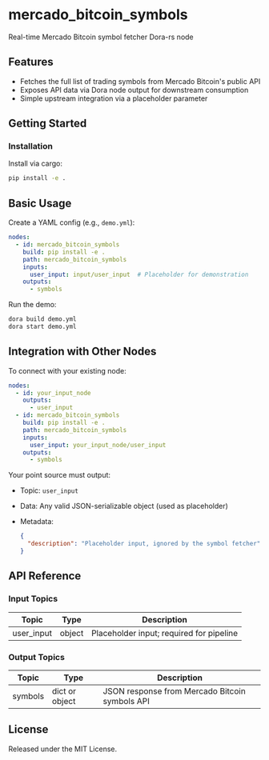 # mercado_bitcoin_symbols

Real-time Mercado Bitcoin symbol fetcher Dora-rs node

## Features
- Fetches the full list of trading symbols from Mercado Bitcoin's public API
- Exposes API data via Dora node output for downstream consumption
- Simple upstream integration via a placeholder parameter

## Getting Started

### Installation
Install via cargo:
```bash
pip install -e .
```

## Basic Usage

Create a YAML config (e.g., `demo.yml`):

```yaml
nodes:
  - id: mercado_bitcoin_symbols
    build: pip install -e .
    path: mercado_bitcoin_symbols
    inputs:
      user_input: input/user_input  # Placeholder for demonstration
    outputs:
      - symbols
```

Run the demo:

```bash
dora build demo.yml
dora start demo.yml
```


## Integration with Other Nodes

To connect with your existing node:

```yaml
nodes:
  - id: your_input_node
    outputs:
      - user_input
  - id: mercado_bitcoin_symbols
    build: pip install -e .
    path: mercado_bitcoin_symbols
    inputs:
      user_input: your_input_node/user_input
    outputs:
      - symbols
```

Your point source must output:

* Topic: `user_input`
* Data: Any valid JSON-serializable object (used as placeholder)
* Metadata:

  ```json
  {
    "description": "Placeholder input, ignored by the symbol fetcher"
  }
  ```

## API Reference

### Input Topics

| Topic      | Type    | Description                                |
| ---------- | ------- | ------------------------------------------ |
| user_input | object  | Placeholder input; required for pipeline    |

### Output Topics

| Topic   | Type           | Description                                       |
| ------- | -------------- | ------------------------------------------------- |
| symbols | dict or object | JSON response from Mercado Bitcoin symbols API    |


## License

Released under the MIT License.
